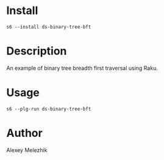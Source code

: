 # Install

    s6 --install ds-binary-tree-bft

# Description

An example of binary tree breadth first traversal using Raku.

# Usage

    s6 --plg-run ds-binary-tree-bft

# Author

Alexey Melezhik

